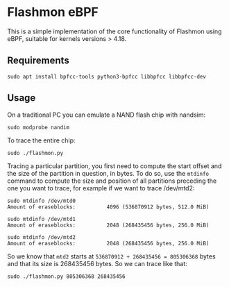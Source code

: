 # Flashmon eBPF

This is a simple implementation of the core functionality of Flashmon using
eBPF, suitable for kernels versions > 4.18.

## Requirements
```
sudo apt install bpfcc-tools python3-bpfcc libbpfcc libbpfcc-dev
```

## Usage

On a traditional PC you can emulate a NAND flash chip with nandsim:
```
sudo modprobe nandim
```

To trace the entire chip:
```
sudo ./flashmon.py
```

Tracing a particular partition, you first need to compute the start offset
and the size of the partition in question, in bytes. To do so, use
the `mtdinfo` command to compute the size and position of all partitions
preceding the one you want to trace, for example if we want to trace /dev/mtd2:

```
sudo mtdinfo /dev/mtd0
Amount of eraseblocks:          4096 (536870912 bytes, 512.0 MiB)

sudo mtdinfo /dev/mtd1
Amount of eraseblocks:          2048 (268435456 bytes, 256.0 MiB)

sudo mtdinfo /dev/mtd2
Amount of eraseblocks:          2048 (268435456 bytes, 256.0 MiB)
```

So we know that `mtd2` starts at `536870912 + 268435456 = 805306368` bytes and
that its size is 268435456 bytes. So we can trace like that:

```
sudo ./flashmon.py 805306368 268435456
```
